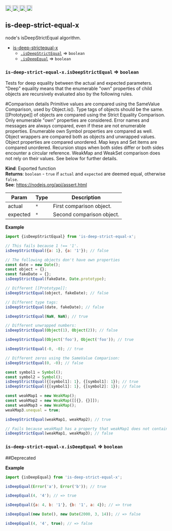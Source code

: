 <a href="https://travis-ci.org/Xotic750/is-deep-strict-equal-x"
   title="Travis status">
<img
   src="https://travis-ci.org/Xotic750/is-deep-strict-equal-x.svg?branch=master"
   alt="Travis status" height="18"/>
</a>
<a href="https://david-dm.org/Xotic750/is-deep-strict-equal-x"
   title="Dependency status">
<img src="https://david-dm.org/Xotic750/is-deep-strict-equal-x.svg"
   alt="Dependency status" height="18"/>
</a>
<a href="https://david-dm.org/Xotic750/is-deep-strict-equal-x#info=devDependencies"
   title="devDependency status">
<img src="https://david-dm.org/Xotic750/is-deep-strict-equal-x/dev-status.svg"
   alt="devDependency status" height="18"/>
</a>
<a href="https://badge.fury.io/js/is-deep-strict-equal-x" title="npm version">
<img src="https://badge.fury.io/js/is-deep-strict-equal-x.svg"
   alt="npm version" height="18"/>
</a>
<a name="module_deep-equal-x"></a>

## is-deep-strict-equal-x

node's isDeepStrictEqual algorithm.

- [is-deep-strictequal-x](#module_is-deep-strictequal-x)
  - [`.isDeepStrictEqual`](#module_is-deep-strictequal-x.isDeepStrictEqual) ⇒ <code>boolean</code>
  - [`.isDeepEqual`](#module_is-deep-strictequal-x.isDeepEqual) ⇒ <code>boolean</code>

<a name="module_collections-x.isDeepStrictEqual"></a>

### `is-deep-strict-equal-x.isDeepStrictEqual` ⇒ <code>boolean</code>

Tests for deep equality between the actual and expected parameters. "Deep" equality means
that the enumerable "own" properties of child objects are recursively evaluated also by
the following rules.

#Comparison details
Primitive values are compared using the SameValue Comparison, used by Object.is().
Type tags of objects should be the same.
[[Prototype]] of objects are compared using the Strict Equality Comparison.
Only enumerable "own" properties are considered.
Error names and messages are always compared, even if these are not enumerable properties.
Enumerable own Symbol properties are compared as well.
Object wrappers are compared both as objects and unwrapped values.
Object properties are compared unordered.
Map keys and Set items are compared unordered.
Recursion stops when both sides differ or both sides encounter a circular reference.
WeakMap and WeakSet comparison does not rely on their values. See below for further details.

**Kind**: Exported function  
**Returns**: <code>boolean</code> - `true` if `actual` and `expected` are deemed equal,
otherwise `false`.  
**See**: https://nodejs.org/api/assert.html

| Param    | Type            | Description               |
| -------- | --------------- | ------------------------- |
| actual   | <code>\*</code> | First comparison object.  |
| expected | <code>\*</code> | Second comparison object. |

**Example**

```js
import {isDeepStrictEqual} from 'is-deep-strict-equal-x';

// This fails because 1 !== '1'.
isDeepStrictEqual({a: 1}, {a: '1'}); // false

// The following objects don't have own properties
const date = new Date();
const object = {};
const fakeDate = {};
isDeepStrictEqual(fakeDate, Date.prototype);

// Different [[Prototype]]:
isDeepStrictEqual(object, fakeDate); // false

// Different type tags:
isDeepStrictEqual(date, fakeDate); // false

isDeepStrictEqual(NaN, NaN); // true

// Different unwrapped numbers:
isDeepStrictEqual(Object(1), Object(2)); // false

isDeepStrictEqual(Object('foo'), Object('foo')); // true

isDeepStrictEqual(-0, -0); // true

// Different zeros using the SameValue Comparison:
isDeepStrictEqual(0, -0); // false

const symbol1 = Symbol();
const symbol2 = Symbol();
isDeepStrictEqual({[symbol1]: 1}, {[symbol1]: 1}); // true
isDeepStrictEqual({[symbol1]: 1}, {[symbol2]: 1}); // false

const weakMap1 = new WeakMap();
const weakMap2 = new WeakMap([[{}, {}]]);
const weakMap3 = new WeakMap();
weakMap3.unequal = true;

isDeepStrictEqual(weakMap1, weakMap2); // true

// Fails because weakMap3 has a property that weakMap1 does not contain:
isDeepStrictEqual(weakMap1, weakMap3); // false
```

<a name="module_collections-x.isDeepEqual"></a>

### `is-deep-strict-equal-x.isDeepEqual` ⇒ <code>boolean</code>

##Deprecated

**Example**

```js
import {isDeepEqual} from 'is-deep-strict-equal-x';

isDeepEqual(Error('a'), Error('b')); // true

isDeepEqual(4, '4'); // => true

isDeepEqual({a: 4, b: '1'}, {b: '1', a: 4}); // => true

isDeepEqual(new Date(), new Date(2000, 3, 14)); // => false

isDeepEqual(4, '4', true); // => false
```
